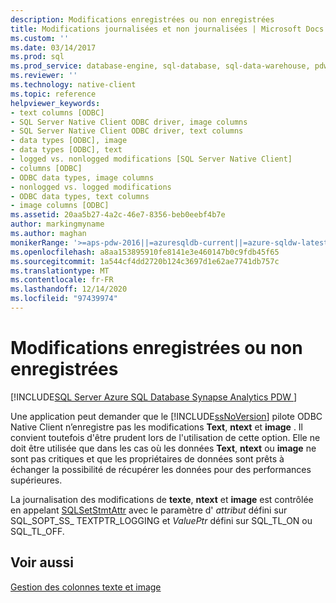 ```yaml
---
description: Modifications enregistrées ou non enregistrées
title: Modifications journalisées et non journalisées | Microsoft Docs
ms.custom: ''
ms.date: 03/14/2017
ms.prod: sql
ms.prod_service: database-engine, sql-database, sql-data-warehouse, pdw
ms.reviewer: ''
ms.technology: native-client
ms.topic: reference
helpviewer_keywords:
- text columns [ODBC]
- SQL Server Native Client ODBC driver, image columns
- SQL Server Native Client ODBC driver, text columns
- data types [ODBC], image
- data types [ODBC], text
- logged vs. nonlogged modifications [SQL Server Native Client]
- columns [ODBC]
- ODBC data types, image columns
- nonlogged vs. logged modifications
- ODBC data types, text columns
- image columns [ODBC]
ms.assetid: 20aa5b27-4a2c-46e7-8356-beb0eebf4b7e
author: markingmyname
ms.author: maghan
monikerRange: '>=aps-pdw-2016||=azuresqldb-current||=azure-sqldw-latest||>=sql-server-2016||>=sql-server-linux-2017||=azuresqldb-mi-current'
ms.openlocfilehash: a8aa153895910fe8141e3e460147b0c9fdb45f65
ms.sourcegitcommit: 1a544cf4dd2720b124c3697d1e62ae7741db757c
ms.translationtype: MT
ms.contentlocale: fr-FR
ms.lasthandoff: 12/14/2020
ms.locfileid: "97439974"
---
```

# <a name="logged-vs-unlogged-modifications"></a>Modifications enregistrées ou non enregistrées
[!INCLUDE[SQL Server Azure SQL Database Synapse Analytics PDW ](../../includes/applies-to-version/sql-asdb-asdbmi-asa-pdw.md)]

  Une application peut demander que le [!INCLUDE[ssNoVersion](../../includes/ssnoversion-md.md)] pilote ODBC Native Client n’enregistre pas les modifications **Text**, **ntext** et **image** . Il convient toutefois d'être prudent lors de l'utilisation de cette option. Elle ne doit être utilisée que dans les cas où les données **Text**, **ntext** ou **image** ne sont pas critiques et que les propriétaires de données sont prêts à échanger la possibilité de récupérer les données pour des performances supérieures.  
  
 La journalisation des modifications de **texte**, **ntext** et **image** est contrôlée en appelant [SQLSetStmtAttr](../../relational-databases/native-client-odbc-api/sqlsetstmtattr.md) avec le paramètre d' *attribut* défini sur SQL_SOPT_SS_ TEXTPTR_LOGGING et *ValuePtr* défini sur SQL_TL_ON ou SQL_TL_OFF.  
  
## <a name="see-also"></a>Voir aussi  
 [Gestion des colonnes texte et image](../../relational-databases/native-client-odbc-text-image-columns/managing-text-and-image-columns.md)  
  
  
